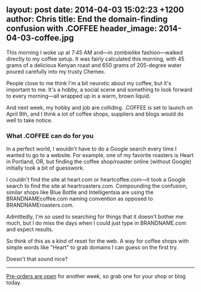 layout: post
date: 2014-04-03 15:02:23 +1200
author: Chris
title: End the domain-finding confusion with .COFFEE
header_image: 2014-04-03-coffee.jpg
----

<!-- excerpt -->

This morning I woke up at 7:45 AM and—in zombielike fashion—walked directly to my coffee setup. It was fairly calculated this morning, with 45 grams of a delicious Kenyan roast and 650 grams of 205-degree water poured carefully into my trusty Chemex. 

People close to me think I'm a bit neurotic about my coffee, but it's important to me. It's a hobby, a social scene and something to look forward to every morning—all wrapped up in a warm, brown liquid.

And next week, my hobby and job are colliding. .COFFEE is set to launch on April 9th, and I think a lot of coffee shops, suppliers and blogs would do well to take notice.

<!-- /excerpt -->

### What .COFFEE can do for you

In a perfect world, I wouldn't have to do a Google search every time I wanted to go to a website. For example, one of my favorite roasters is Heart in Portland, OR, but finding the coffee shop/roaster online (without Google) initially took a bit of guesswork. 

I couldn't find the site at heart.com or heartcoffee.com—it took a Google search to find the site at heartroasters.com. Compounding the confusion, similar shops like Blue Bottle and Intelligentsia are using the BRANDNAMEcoffee.com naming convention as opposed to BRANDNAMEroasters.com.

Admittedly, I'm so used to searching for things that it doesn't bother me much, but I do miss the days when I could just type in BRANDNAME.com and expect results.

So think of this as a kind of reset for the web. A way for coffee shops with simple words like "Heart" to grab domains I can guess on the first try. 

Doesn't that sound nice?

***

[Pre-orders are open](https://iwantmyname.com/domains/dot-coffee) for another week, so grab one for your shop or blog today.